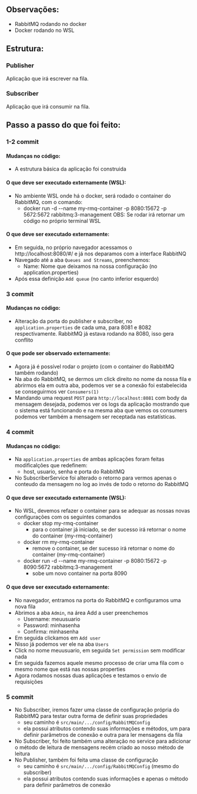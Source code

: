 ## Observações:
* RabbitMQ rodando no docker
* Docker rodando no WSL

## Estrutura:
### Publisher
Aplicação que irá escrever na fila.
### Subscriber
Aplicação que irá consumir na fila.

## Passo a passo do que foi feito:
### 1-2 commit
#### Mudanças no código:
* A estrutura básica da aplicação foi construida
#### O que deve ser executado externamente (WSL):
* No ambiente WSL onde há o docker, será rodado o container do RabbitMQ, com o comando:
  * docker run -d --name my-rmq-container -p 8080:15672 -p 5672:5672 rabbitmq:3-management
    OBS: Se rodar irá retornar um código no próprio terminal WSL
#### O que deve ser executado externamente:
* Em seguida, no próprio navegador acessamos o http://localhost:8080/#/ e já nos deparamos com a interface RabbitNQ
* Navegado até a aba `Queues and Streams`, preenchemos:
  * Name: Nome que deixamos na nossa configuração (no application.properties)
* Após essa definição `Add queue` (no canto inferior esquerdo)

### 3 commit
#### Mudanças no código:
* Alteração da porta do publisher e subscriber, no `application.properties` de cada uma, para 8081 e 8082 respectivamente. RabbitMQ já estava rodando na 8080, isso gera conflito
#### O que pode ser observado externamente:
* Agora já é possível rodar o projeto (com o container do RabbitMQ também rodando)
* Na aba do RabbitMQ, se dermos um click direito no nome da nossa fila e abrirmos ela em outra aba, podemos ver se a conexão foi estabelecida se conseguirmos ver `Consumers(1)`
* Mandando uma request `POST` para `http://localhost:8081` com body da mensagem desejada, podemos ver os logs da aplicação mostrando que o sistema está funcionando e na mesma aba que vemos os consumers podemos ver também a mensagem ser receptada nas estatísticas.

### 4 commit
#### Mudanças no código:
* Na `application.properties` de ambas aplicações foram feitas modificalções que redefinem:
  * host, usuario, senha e porta do RabbitMQ
* No SubscriberService foi alterado o retorno para vermos apenas o conteudo da mensagem no log ao invés de todo o retorno do RabbitMQ
#### O que deve ser executado externamente (WSL):
* No WSL, devemos refazer o container para se adequar as nossas novas configurações com os seguintes comandos
  * docker stop my-rmq-container
    - para o container já iniciado, se der sucesso irá retornar o nome do container (my-rmq-container)
  * docker rm my-rmq-container
    - remove o container, se der sucesso irá retornar o nome do container (my-rmq-container)
  * docker run -d --name my-rmq-container -p 8080:15672 -p 8090:5672 rabbitmq:3-management
    - sobe um novo container na porta 8090
#### O que deve ser executado externamente:
* No navegador, entramos na porta do RabbitMQ e configuramos uma nova fila
* Abrimos a aba `Admin`, na área Add a user preenchemos
  * Username: meuusuario
  * Password: minhasenha
  * Confirma: minhasenha
* Em seguida clickamos em `Add user`
* Nisso já podemos ver ele na aba `Users`
* Click no nome meuusuario, em seguida `Set permission` sem modificar nada
* Em seguida fazemos aquele mesmo processo de criar uma fila com o mesmo nome que está nas nossas properties
* Agora rodamos nossas duas aplicações e testamos o envio de requisições

### 5 commit
* No Subscriber, iremos fazer uma classe de configuração própria do RabbitMQ para testar outra forma de definir suas propriedades
  * seu caminho é `src/main/.../config/RabbitMQConfig`
  * ela possui atributos contendo suas informações e métodos, um para definir parâmetros de conexão e outra para ler mensagens da fila
* No Subscriber, foi feito também uma alteração no service para adicionar o método de leitura de mensagens recém criado ao nosso método de leitura
* No Publisher, também foi feita uma classe de configuração
  * seu caminho é `src/main/.../config/RabbitMQConfig` (mesmo do subscriber)
  * ela possui atributos contendo suas informações e apenas o método para definir parâmetros de conexão